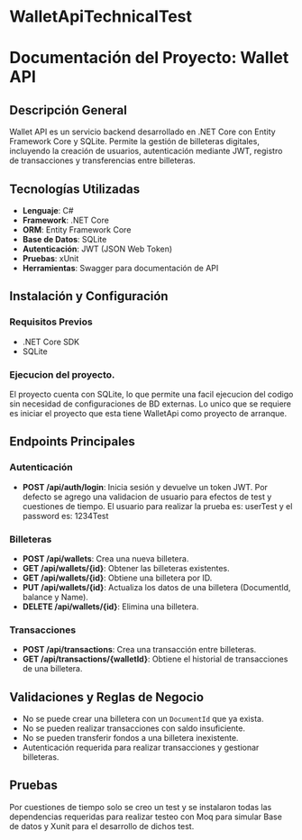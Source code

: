 # WalletApiTechnicalTest

# Documentación del Proyecto: Wallet API

## Descripción General
Wallet API es un servicio backend desarrollado en .NET Core con Entity Framework Core y SQLite. Permite la gestión de billeteras digitales, incluyendo la creación de usuarios, autenticación mediante JWT, registro de transacciones y transferencias entre billeteras.

## Tecnologías Utilizadas
- **Lenguaje**: C#
- **Framework**: .NET Core
- **ORM**: Entity Framework Core
- **Base de Datos**: SQLite
- **Autenticación**: JWT (JSON Web Token)
- **Pruebas**: xUnit
- **Herramientas**: Swagger para documentación de API

## Instalación y Configuración
### Requisitos Previos
- .NET Core SDK
- SQLite

### Ejecucion del proyecto.
El proyecto cuenta con SQLite, lo que permite
una facil ejecucion del codigo sin necesidad
de configuraciones de BD externas. Lo unico que
se requiere es iniciar el proyecto que
esta tiene WalletApi como proyecto de arranque.

## Endpoints Principales

### **Autenticación**
- **POST /api/auth/login**: Inicia sesión y devuelve un token JWT. Por defecto se agrego una validacion de usuario 
para efectos de test y cuestiones de tiempo. El usuario para realizar la prueba es: userTest y el password es: 1234Test


### **Billeteras**
- **POST /api/wallets**: Crea una nueva billetera.
- **GET /api/wallets/{id}**: Obtener las billeteras existentes.
- **GET /api/wallets/{id}**: Obtiene una billetera por ID.
- **PUT /api/wallets/{id}**: Actualiza los datos de una billetera (DocumentId, balance y Name).
- **DELETE /api/wallets/{id}**: Elimina una billetera.

### **Transacciones**
- **POST /api/transactions**: Crea una transacción entre billeteras.
- **GET /api/transactions/{walletId}**: Obtiene el historial de transacciones de una billetera.

## Validaciones y Reglas de Negocio
- No se puede crear una billetera con un `DocumentId` que ya exista.
- No se pueden realizar transacciones con saldo insuficiente.
- No se pueden transferir fondos a una billetera inexistente.
- Autenticación requerida para realizar transacciones y gestionar billeteras.

## Pruebas
Por cuestiones de tiempo solo se creo un test y se instalaron todas las dependencias requeridas
para realizar testeo con Moq para simular Base de datos y Xunit para el desarrollo de dichos test.


